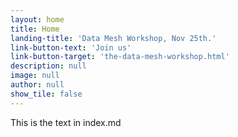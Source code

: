 ```yaml
---
layout: home
title: Home
landing-title: 'Data Mesh Workshop, Nov 25th.'
link-button-text: 'Join us'
link-button-target: 'the-data-mesh-workshop.html'
description: null
image: null
author: null
show_tile: false
---
```


This is the text in index.md
